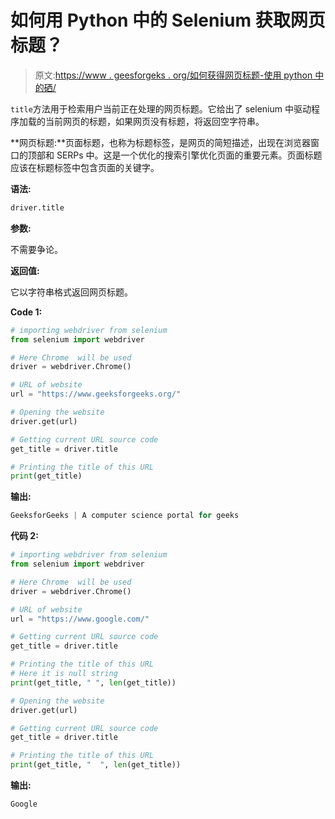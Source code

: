 # 如何用 Python 中的 Selenium 获取网页标题？

> 原文:[https://www . geesforgeks . org/如何获得网页标题-使用 python 中的硒/](https://www.geeksforgeeks.org/how-to-get-title-of-a-webpage-using-selenium-in-python/)

`title`方法用于检索用户当前正在处理的网页标题。它给出了 selenium 中驱动程序加载的当前网页的标题，如果网页没有标题，将返回空字符串。

**网页标题:**页面标题，也称为标题标签，是网页的简短描述，出现在浏览器窗口的顶部和 SERPs 中。这是一个优化的搜索引擎优化页面的重要元素。页面标题应该在标题标签中包含页面的关键字。

**语法:**

```py
driver.title

```

**参数:**

不需要争论。

**返回值:**

它以字符串格式返回网页标题。

**Code 1:**

```py
# importing webdriver from selenium
from selenium import webdriver

# Here Chrome  will be used
driver = webdriver.Chrome()

# URL of website
url = "https://www.geeksforgeeks.org/"

# Opening the website
driver.get(url)

# Getting current URL source code
get_title = driver.title

# Printing the title of this URL
print(get_title)
```

**输出:**

```py
GeeksforGeeks | A computer science portal for geeks
```

**代码 2:**

```py
# importing webdriver from selenium
from selenium import webdriver

# Here Chrome  will be used
driver = webdriver.Chrome()

# URL of website
url = "https://www.google.com/"

# Getting current URL source code
get_title = driver.title

# Printing the title of this URL
# Here it is null string
print(get_title, " ", len(get_title))

# Opening the website
driver.get(url)

# Getting current URL source code
get_title = driver.title

# Printing the title of this URL
print(get_title, "  ", len(get_title))
```

**输出:**

```py
Google

```